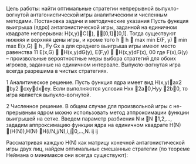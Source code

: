 Цель работы: найти оптимальные стратегии непрерывной выпукло- вогнутой антагонистической игры аналитическим и численным методами.
Постановка задачи и методические указания
Пусть функция выигрыша (ядро) антагонистической игры, заданной
на единичном квадрате непрерывна:
H(x,y)C(), [0,1][0,1].
Тогда существуют нижняя и верхняя цены игры, и кроме того h  h  max min E(F, y)  min max E(x,G)  h ,
Fy Gx
а для среднего выигрыша игры имеют место равенства
11
E(x,G)  H(x,y)dG(y), E(F,y)  H(x,y)dF(x),
00
где F(x),G(y) – произвольные вероятностные меры выбора стратегий для
обоих игроков, заданные на единичном интервале. Выпукло-вогнутая игра всегда разрешима в чистых стратегиях.

1 Аналитическое решение. Пусть функция ядра имеет вид H(x,y)ax2 by2 cxydxey.
Если выполняются условия
Hxx 2a0,Hyy 2b0,
то игра является выпукло-вогнутой.

2 Численное решение. В общем случае для произвольной игры с не- прерывным ядром можно использовать метод аппроксимации функции выигрышей на сетке.
Введем параметр разбиения N и
N 1,2,...,
зададим аппроксимацию функции ядра на единичном квадрате H(N) (H(N)),H(N) H(i/N,j/N),i,j0,...,N.
ij ij

Рассматривая каждую H(N) как матрицу конечной антагонистической
игры двух лиц, найдем оптимальные смешанные стратегии (по теореме Неймана о минимаксе они всегда существуют):